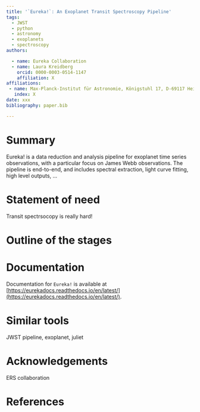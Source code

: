 ```yaml
---
title: '`Eureka!`: An Exoplanet Transit Spectroscopy Pipeline'
tags:
  - JWST
  - python
  - astronomy
  - exoplanets
  - spectroscopy
authors:

  - name: Eureka Collaboration 
  - name: Laura Kreidberg
    orcid: 0000-0003-0514-1147
    affiliation: X
affiliations:
 - name: Max-Planck-Institut für Astronomie, Königstuhl 17, D-69117 Heidelberg, Germany
   index: X
date: xxx
bibliography: paper.bib

---
```


# Summary

Eureka! is a data reduction and analysis pipeline for exoplanet time series observations, with a particular focus on James Webb observations. The pipeline is end-to-end, and includes spectral extraction, light curve fitting, high level outputs, ... 


# Statement of need
Transit spectrsocopy is really hard!


# Outline of the stages



# Documentation

Documentation for `Eureka!` is available at [https://eurekadocs.readthedocs.io/en/latest/](https://eurekadocs.readthedocs.io/en/latest/). 

# Similar tools

JWST pipeline, exoplanet, juliet


# Acknowledgements

ERS collaboration

# References


